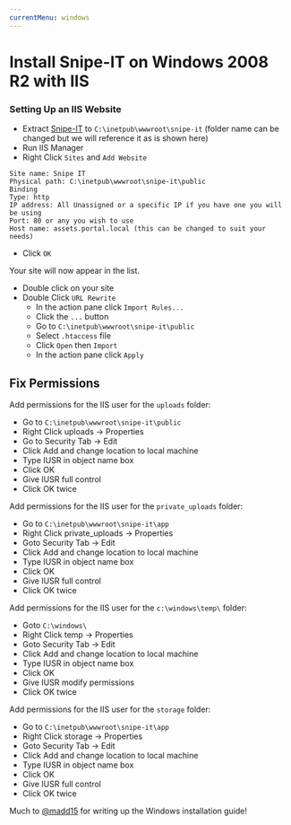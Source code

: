 ```yaml
---
currentMenu: windows
---
```


# <i class="fa fa-windows"></i> Install Snipe-IT on Windows 2008 R2 with IIS

### Setting Up an IIS Website

- Extract [Snipe-IT](http://snipeitapp.com/download.php) to `C:\inetpub\wwwroot\snipe-it` (folder name can be changed but we will reference it as is shown here)
- Run IIS Manager
- Right Click `Sites` and `Add Website`

```
Site name: Snipe IT
Physical path: C:\inetpub\wwwroot\snipe-it\public
Binding
Type: http
IP address: All Unassigned or a specific IP if you have one you will be using
Port: 80 or any you wish to use
Host name: assets.portal.local (this can be changed to suit your needs)
```

- Click `OK`

Your site will now appear in the list.

- Double click on your site
- Double Click `URL Rewrite`
	- In the action pane click `Import Rules...`
	- Click the `...` button
	- Go to `C:\inetpub\wwwroot\snipe-it\public`
	- Select `.htaccess` file
	- Click `Open` then `Import`
	- In the action pane click `Apply`


## Fix Permissions

Add permissions for the IIS user for the `uploads` folder:

- Go to `C:\inetpub\wwwroot\snipe-it\public`
- Right Click uploads -> Properties
- Go to Security Tab -> Edit
- Click Add and change location to local machine
- Type IUSR in object name box
- Click OK
- Give IUSR full control
- Click OK twice

Add permissions for the IIS user for the `private_uploads` folder:

- Go to `C:\inetpub\wwwroot\snipe-it\app`
- Right Click private_uploads -> Properties
- Goto Security Tab -> Edit
- Click Add and change location to local machine
- Type IUSR in object name box
- Click OK
- Give IUSR full control
- Click OK twice

Add permissions for the IIS user for the `c:\windows\temp\` folder:

- Goto `C:\windows\`
- Right Click temp -> Properties
- Goto Security Tab -> Edit
- Click Add and change location to local machine
- Type IUSR in object name box
- Click OK
- Give IUSR modify permissions
- Click OK twice

Add permissions for the IIS user for the `storage` folder:

- Go to `C:\inetpub\wwwroot\snipe-it\app`
- Right Click storage -> Properties
- Goto Security Tab -> Edit
- Click Add and change location to local machine
- Type IUSR in object name box
- Click OK
- Give IUSR full control
- Click OK twice

Much <i class="fa fa-heart" style="color:red"></i> to [@madd15](http://github.com/madd15) for writing up the Windows installation guide!
